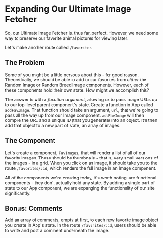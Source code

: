 # Expanding Our Ultimate Image Fetcher

So, our Ultimate Image Fetcher is, thus far, perfect. However, we need some way to preserve our favorite animal pictures for viewing later.

Let's make another route called `/favorites`.

## The Problem

Some of you might be a little nervous about this - for good reason. Theoretically, we should be able to add to our favorites from _either_ the Random Image or Random Breed Image components. However, each of these components hold their own state. How might we accomplish this?

The answer is with a _function argument_, allowing us to pass image URLs up to our top-level parent component's state. Create a function in App called `addFavImage`. That function should take an argument, `url`, that we're going to pass all the way up from our Image component. `addFavImage` will then compile the URL and a unique ID (that you generate) into an object. It'll then add that object to a new part of state, an array of images.

## The Component

Let's create a component, `FavImages`, that will render a list of all of our favorite images. These should be thumbnails - that is, very small versions of the images - in a grid. When you click on an image, it should take you to the route `/favorites/:id`, which renders the full image in an Image component.

All of the components we're creating today, it's worth noting, are functional components - they don't actually hold any state. By adding a single part of state to our App component, we are expanging the functionality of our site significantly.

## Bonus: Comments

Add an array of comments, empty at first, to each new favorite image object you create in App's state. In the route `/favorites/:id`, users should be able to write and post a comment underneath the image.
